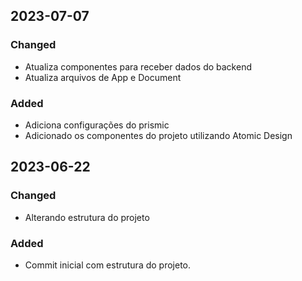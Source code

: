 ## 2023-07-07

### Changed

- Atualiza componentes para receber dados do backend
- Atualiza arquivos de App e Document

### Added

- Adiciona configurações do prismic
- Adicionado os componentes do projeto utilizando Atomic Design

## 2023-06-22

### Changed

- Alterando estrutura do projeto

### Added

- Commit inicial com estrutura do projeto.